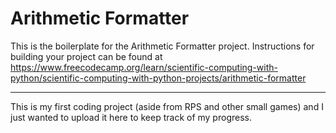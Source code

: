 # Arithmetic Formatter

This is the boilerplate for the Arithmetic Formatter project. Instructions for building your project can be found at 
https://www.freecodecamp.org/learn/scientific-computing-with-python/scientific-computing-with-python-projects/arithmetic-formatter

------

This is my first coding project (aside from RPS and other small games) and I just wanted to upload it here to keep track of my progress. 
